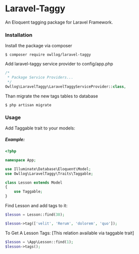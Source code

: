 # Laravel-Taggy
An Eloquent tagging package for Laravel Framework.

### Installation

Install the package via composer
```shell
$ composer require owllog/laravel-taggy
```

Add laravel-taggy service provider to config/app.php
```php
/*
 * Package Service Providers...
 */
Owllog\LaravelTaggy\LaravelTaggyServiceProvider::class,
```

Than migrate the new tags tables to database
```shell
$ php artisan migrate
```

### Usage
Add Taggable trait to your models:
##### Example:
```php
<?php

namespace App;

use Illuminate\Database\Eloquent\Model;
use Owllog\LaravelTaggy\Traits\Taggable;

class Lesson extends Model
{
    use Taggable;
}
```

Find Lesson and add tags to it:
```php
$lesson = Lesson::find(38);

$lesson->tag(['velit', 'Rerum', 'dolorem', 'quo']);
```

To Get A Lesson Tags: [This relation available via taggable trait]
```php
$lesson = \App\Lesson::find(1);
$lesson->tags();
```
